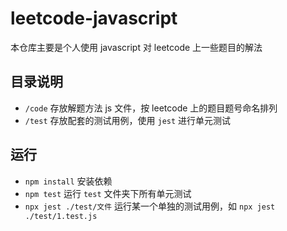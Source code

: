 # leetcode-javascript

本仓库主要是个人使用 javascript 对 leetcode 上一些题目的解法

## 目录说明

- `/code` 存放解题方法 js 文件，按 leetcode 上的题目题号命名排列
- `/test` 存放配套的测试用例，使用 `jest` 进行单元测试

## 运行
- `npm install` 安装依赖
- `npm test` 运行 `test` 文件夹下所有单元测试
- `npx jest ./test/文件` 运行某一个单独的测试用例，如 `npx jest ./test/1.test.js`
